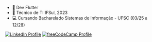 - 📱 Dev Flutter
- 🏫 Técnico de TI IFSul, 2023
- 💻 Cursando Bacharelado Sistemas de Informação - UFSC (03/25 a 12/28)

[![LinkedIn Profile](https://img.shields.io/badge/LinkedIn-blue?style=flat&logo=linkedin)](https://www.linkedin.com/in/eduardo-faleiro-867b87254)
[![freeCodeCamp Profile](https://img.shields.io/badge/freeCodeCamp-000020?style=flat&logo=freecodecamp)](https://www.freecodecamp.org/eduardoviniciusfaleiro)
